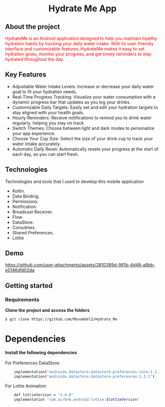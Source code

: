 <h1 align="center">
  Hydrate Me App
</h1>

## About the project

<p style="color: red;">
 HydrateMe is an Android application designed to help you maintain healthy hydration habits by tracking your daily water intake. With its user-friendly interface and customizable features, HydrateMe makes it easy to set hydration goals, monitor your progress, and get timely reminders to stay hydrated throughout the day.
</p>

## Key Features
- Adjustable Water Intake Levels: Increase or decrease your daily water goal to fit your hydration needs.
- Real-Time Progress Tracking: Visualize your water consumption with a dynamic progress bar that updates as you log your drinks.
- Customizable Daily Targets: Easily set and edit your hydration targets to stay aligned with your health goals.
- Hourly Reminders: Receive notifications to remind you to drink water regularly, helping you stay on track.
- Switch Themes: Choose between light and dark modes to personalize your app experience.
- Choose Your Cup Size: Select the size of your drink cup to track your water intake accurately.
- Automatic Daily Reset: Automatically resets your progress at the start of each day, so you can start fresh.
  
## Technologies

Technologies and tools that I used to develop this mobile application
- Kotlin.
- Data Binding.
- Permissions.
- Notification.
- Broadcast Receiver.
- Flow.
- DataStore.
- Coroutines.
- Shared Preferences.
- Lottie


## Demo


https://github.com/user-attachments/assets/2810389d-981b-4d48-a9bb-e5146dfd02da


## Getting started

### Requirements

**Clone the project and access the folders**

```bash
$ git clone https://github.com/MonaAdel2/Hydrate_Me
```

# Dependencies
**Install the following dependencies**</br></br>
For Preferences DataStore:
```bash
    implementation("androidx.datastore:datastore-preferences-core:1.1.1")
    implementation("androidx.datastore:datastore-preferences:1.1.1")
```
For Lottie Animation:
```bash
    def lottieVersion = "3.4.0" 
    implementation "com.airbnb.android:lottie:$lottieVersion"
```

